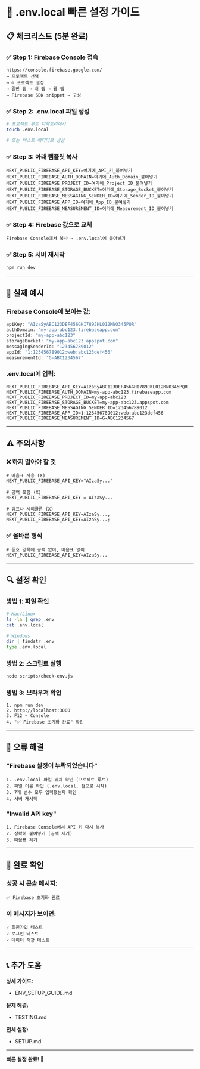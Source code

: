 # 🚀 .env.local 빠른 설정 가이드

## 📋 체크리스트 (5분 완료)

### ✅ Step 1: Firebase Console 접속
```
https://console.firebase.google.com/
→ 프로젝트 선택
→ ⚙️ 프로젝트 설정
→ 일반 탭 → 내 앱 → 웹 앱
→ Firebase SDK snippet → 구성
```

### ✅ Step 2: .env.local 파일 생성
```bash
# 프로젝트 루트 디렉토리에서
touch .env.local

# 또는 텍스트 에디터로 생성
```

### ✅ Step 3: 아래 템플릿 복사
```env
NEXT_PUBLIC_FIREBASE_API_KEY=여기에_API_키_붙여넣기
NEXT_PUBLIC_FIREBASE_AUTH_DOMAIN=여기에_Auth_Domain_붙여넣기
NEXT_PUBLIC_FIREBASE_PROJECT_ID=여기에_Project_ID_붙여넣기
NEXT_PUBLIC_FIREBASE_STORAGE_BUCKET=여기에_Storage_Bucket_붙여넣기
NEXT_PUBLIC_FIREBASE_MESSAGING_SENDER_ID=여기에_Sender_ID_붙여넣기
NEXT_PUBLIC_FIREBASE_APP_ID=여기에_App_ID_붙여넣기
NEXT_PUBLIC_FIREBASE_MEASUREMENT_ID=여기에_Measurement_ID_붙여넣기
```

### ✅ Step 4: Firebase 값으로 교체
```
Firebase Console에서 복사 → .env.local에 붙여넣기
```

### ✅ Step 5: 서버 재시작
```bash
npm run dev
```

---

## 📖 실제 예시

### Firebase Console에 보이는 값:
```javascript
apiKey: "AIzaSyABC123DEF456GHI789JKL012MNO345PQR"
authDomain: "my-app-abc123.firebaseapp.com"
projectId: "my-app-abc123"
storageBucket: "my-app-abc123.appspot.com"
messagingSenderId: "123456789012"
appId: "1:123456789012:web:abc123def456"
measurementId: "G-ABC1234567"
```

### .env.local에 입력:
```env
NEXT_PUBLIC_FIREBASE_API_KEY=AIzaSyABC123DEF456GHI789JKL012MNO345PQR
NEXT_PUBLIC_FIREBASE_AUTH_DOMAIN=my-app-abc123.firebaseapp.com
NEXT_PUBLIC_FIREBASE_PROJECT_ID=my-app-abc123
NEXT_PUBLIC_FIREBASE_STORAGE_BUCKET=my-app-abc123.appspot.com
NEXT_PUBLIC_FIREBASE_MESSAGING_SENDER_ID=123456789012
NEXT_PUBLIC_FIREBASE_APP_ID=1:123456789012:web:abc123def456
NEXT_PUBLIC_FIREBASE_MEASUREMENT_ID=G-ABC1234567
```

---

## ⚠️ 주의사항

### ❌ 하지 말아야 할 것
```env
# 따옴표 사용 (X)
NEXT_PUBLIC_FIREBASE_API_KEY="AIzaSy..."

# 공백 포함 (X)
NEXT_PUBLIC_FIREBASE_API_KEY = AIzaSy...

# 쉼표나 세미콜론 (X)
NEXT_PUBLIC_FIREBASE_API_KEY=AIzaSy...,
NEXT_PUBLIC_FIREBASE_API_KEY=AIzaSy...;
```

### ✅ 올바른 형식
```env
# 등호 양쪽에 공백 없이, 따옴표 없이
NEXT_PUBLIC_FIREBASE_API_KEY=AIzaSy...
```

---

## 🔍 설정 확인

### 방법 1: 파일 확인
```bash
# Mac/Linux
ls -la | grep .env
cat .env.local

# Windows
dir | findstr .env
type .env.local
```

### 방법 2: 스크립트 실행
```bash
node scripts/check-env.js
```

### 방법 3: 브라우저 확인
```
1. npm run dev
2. http://localhost:3000
3. F12 → Console
4. "✅ Firebase 초기화 완료" 확인
```

---

## 🐛 오류 해결

### "Firebase 설정이 누락되었습니다"
```
1. .env.local 파일 위치 확인 (프로젝트 루트)
2. 파일 이름 확인 (.env.local, 점으로 시작)
3. 7개 변수 모두 입력했는지 확인
4. 서버 재시작
```

### "Invalid API key"
```
1. Firebase Console에서 API 키 다시 복사
2. 정확히 붙여넣기 (공백 제거)
3. 따옴표 제거
```

---

## 🎯 완료 확인

### 성공 시 콘솔 메시지:
```
✅ Firebase 초기화 완료
```

### 이 메시지가 보이면:
```
✓ 회원가입 테스트
✓ 로그인 테스트
✓ 데이터 저장 테스트
```

---

## 📞 추가 도움

**상세 가이드:**
- ENV_SETUP_GUIDE.md

**문제 해결:**
- TESTING.md

**전체 설정:**
- SETUP.md

---

**빠른 설정 완료! 🎉**
